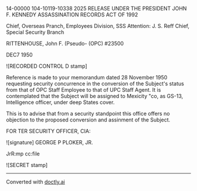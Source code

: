 14-00000
104-10119-10338
2025 RELEASE UNDER THE PRESIDENT JOHN F. KENNEDY ASSASSINATION RECORDS ACT OF 1992

Chief, Overseas Pranch, Employees Division, SSS
Attention: J. S. Reff
Chief, Special Security Branch

RITTENHOUSE, John F. (Pseudo- (OPC)
#23500

DEC7 1950

![RECORDED CONTROL D stamp]

Reference is made to your memorandum dated 28 November 1950 requesting security concurrence in the conversion of the Subject's status from that of OPC Staff Employee to that of UPC Staff Agent. It is contemplated that the Subject will be assigned to Mexicity "co, as GS-13, Intelligence officer, under deep States cover.

This is to advise that from a security standpoint this office offers no objection to the proposed conversion and assinment of the Subject.

FOR TER SECURITY OFFICER, CIA:

![signature] GEORGE P PLOKER, JR.

JrR:mp
cc:file

![SECRET stamp]


---
Converted with [doctly.ai](https://doctly.ai)